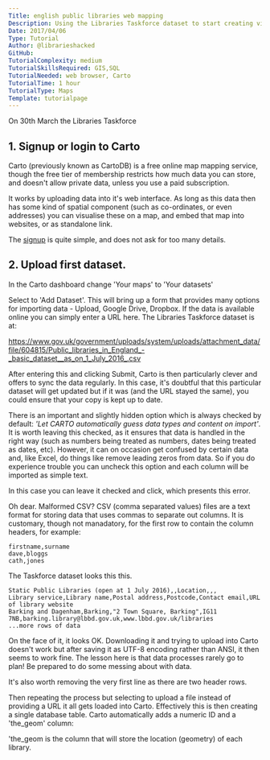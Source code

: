```yaml
---
Title: english public libraries web mapping
Description: Using the Libraries Taskforce dataset to start creating visualisations
Date: 2017/04/06
Type: Tutorial
Author: @librarieshacked
GitHub: 
TutorialComplexity: medium
TutorialSkillsRequired: GIS,SQL
TutorialNeeded: web browser, Carto
TutorialTime: 1 hour
TutorialType: Maps
Template: tutorialpage
---
```


On 30th March the Libraries Taskforce

## 1.  Signup or login to Carto

Carto (previously known as CartoDB) is a free online map mapping service, though the free tier of membership restricts how much data you can store, and doesn't allow private data, unless you use a paid subscription.

It works by uploading data into it's web interface.  As long as this data then has some kind of spatial component (such as co-ordinates, or even addresses) you can visualise these on a map, and embed that map into websites, or as standalone link.

The [signup](https://carto.com/signup) is quite simple, and does not ask for too many details.

## 2.  Upload first dataset.

In the Carto dashboard change 'Your maps' to 'Your datasets'


Select to 'Add Dataset'.  This will bring up a form that provides many options for importing data - Upload, Google Drive, Dropbox.  If the data is available online you can simply enter a URL here.  The Libraries Taskforce dataset is at:

https://www.gov.uk/government/uploads/system/uploads/attachment_data/file/604815/Public_libraries_in_England_-_basic_dataset__as_on_1_July_2016_.csv

After entering this and clicking Submit, Carto is then particularly clever and offers to sync the data regularly.  In this case, it's doubtful that this particular dataset will get updated but if it was (and the URL stayed the same), you could ensure that your copy is kept up to date.

There is an important and slightly hidden option which is always checked by default: *'Let CARTO automatically guess data types and content on import'*.  It is worth leaving this checked, as it ensures that data is handled in the right way (such as numbers being treated as numbers, dates being treated as dates, etc).  However,
it can on occasion get confused by certain data and, like Excel, do things like remove leading zeros from data.  So if you do experience trouble you can uncheck this option and each column will be imported as simple text.

In this case you can leave it checked and click, which presents this error.



Oh dear.  Malformed CSV?  CSV (comma separated values) files are a text format for storing data that uses commas to separate out columns.  It is customary, though not manadatory, for the first row to contain the column headers, for example:

```
firstname,surname
dave,bloggs
cath,jones
```

The Taskforce dataset looks this this.

```
Static Public Libraries (open at 1 July 2016),,Location,,,
Library service,Library name,Postal address,Postcode,Contact email,URL of library website
Barking and Dagenham,Barking,"2 Town Square, Barking",IG11 7NB,barking.library@lbbd.gov.uk,www.lbbd.gov.uk/libraries 
...more rows of data
```

On the face of it, it looks OK.  Downloading it and trying to upload into Carto doesn't work but after saving it as UTF-8 encoding rather than ANSI, it then seems to work fine.  The lesson here is that data processes rarely go to plan!  Be prepared to do some messing about with data.

It's also worth removing the very first line as there are two header rows.

Then repeating the process but selecting to upload a file instead of providing a URL it all gets loaded into Carto.  Effectively this is then creating a single database table.  Carto automatically adds a numeric ID and a 'the_geom' column:

'the_geom is the column that will store the location (geometry) of each library.  

